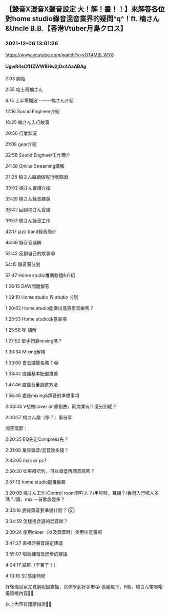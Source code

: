 ## 【錄音X混音X聲音設定 大！解！畫！！】來解答各位對home studio錄音混音業界的疑問^q^！ft. 楠さん&Uncle B.B.【香港Vtuber月島クロス】
### 2021-12-06 13:01:26
https://www.youtube.com/watch?v=vOT4MBj_WY8
#### UgwR4sCfHZWWRHw2jOx4AaABAg
2:03 開始

2:55 哈士奇楠さん

6:15 上半場開波 ------楠さん介紹

12:16 Sound Engineer介紹

16:25 楠さん入行故事

20:50 行業狀況

21:08 gear介紹

22:58 Sound Engineer工作簡介

24:38 Online Streaming講解

27:26 楠さん繼續做呢行嘅原因

33:02 楠さん實績介紹

35:39 楠さん錄音趣事

38:42 回到楠さん實績

39:53 楠さん錄音工作

42:17 jazz band錄音簡介

45:36 錄音室講解

52:42 反鎖自己的故事😂

54:15 錄音室分別

57:47 Home studio推薦軟體&介紹

1:06:15 DAW問題解答

1:09:10 Home studio 與 studio 分別

1:20:02 Home studio能做出高質素音樂嗎？

1:23:53 Home studio注意事項

1:25:58 咪 講解

1:27:52 歌手們靠mixing嗎？

1:30:34 Mixing解釋

1:33:00 會去攞簽名嗎？😂

1:38:42 直播基本配置推薦

1:47:46 直播音量調整方法

1:56:46 委託mixing&錄音的準備事項

2:03:46 V想做cover or 原創曲，同商業有什麼分別呢？

2:06:57 楠さん趣（慘？）事分享

問答環節：

2:20:25 EQ先定Compress先？

2:31:08 業界錄音/混音幾多錢？

2:45:05 mac or pc?

2:50:30 如果唱唔到，可以唱低再調音高嗎？

2:57:13 home studio配置推薦 

3:20:08 楠さん工作/Control room有咩人？/用咩咪，耳機？/香港入行嘅人多嗎？/錄、mix 一首歌收幾多？

3:33:18 委託錄音要準備什麼？ ②

3:34:59 怎樣找合適的混音師？

3:39:24 使用mixer（以及錄音時）使用注意事項

3:47:27 直播時聲音設定建議

3:55:07 唱歌練習及進步的建議

4:04:17 結尾（辛苦了！）

4:10:16 SC感謝時間



好後悔而家先見到呢個直播，真係學到好多嘢😭 感謝殿下，B叔，楠さん帶嚟咁優質嘅內容🙏🏻 



以上內容有錯請指證🙏🏻

